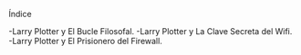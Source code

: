 Índice

-Larry Plotter y El Bucle Filosofal.
-Larry Plotter y La Clave Secreta del Wifi.
-Larry Plotter y El Prisionero del Firewall. 